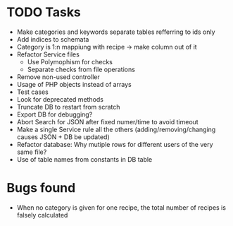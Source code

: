 # TODO Tasks

- Make categories and keywords separate tables refferring to ids only
- Add indices to schemata
- Category is 1:n mappiung with recipe -> make column out of it
- Refactor Service files
	- Use Polymophism for checks
	- Separate checks from file operations
- Remove non-used controller
- Usage of PHP objects instead of arrays
- Test cases
- Look for deprecated methods
- Truncate DB to restart from scratch
- Export DB for debugging?
- Abort Search for JSON after fixed numer/time to avoid timeout
- Make a single Service rule all the others (adding/removing/changing causes JSON + DB be updated)
- Refactor database: Why mutiple rows for different users of the very same file? 
- Use of table names from constants in DB table

# Bugs found
- When no category is given for one recipe, the total number of recipes is falsely calculated
